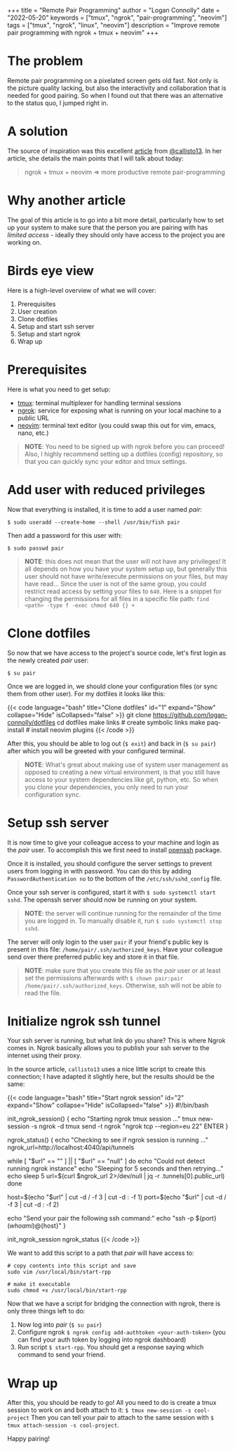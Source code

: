 +++
title = "Remote Pair Programming"
author = "Logan Connolly"
date = "2022-05-20"
keywords = ["tmux", "ngrok", "pair-programming", "neovim"]
tags = ["tmux", "ngrok", "linux", "neovim"]
description = "Improve remote pair programming with ngrok + tmux + neovim"
+++

# The problem

Remote pair programming on a pixelated screen gets old fast. Not only is the picture quality lacking, but also the interactivity and collaboration that is needed for good pairing. So when I found out that there was an alternative to the status quo, I jumped right in.

# A solution

The source of inspiration was this excellent [article](https://cbctl.dev/blog/remote-pair-programming) from [@callisto13](https://github.com/callisto13). In her article, she details the main points that I will talk about today: 

> ngrok + tmux + neovim => more productive remote pair-programming

# Why another article

The goal of this article is to go into a bit more detail, particularly how to set up your system to make sure that the person you are pairing with has _limited access_ - ideally they should only have access to the project you are working on.

# Birds eye view

Here is a high-level overview of what we will cover:

1. Prerequisites
1. User creation
1. Clone dotfiles
1. Setup and start ssh server
1. Setup and start ngrok
1. Wrap up

# Prerequisites

Here is what you need to get setup:

- [tmux](https://github.com/tmux/tmux): terminal multiplexer for handling terminal sessions
- [ngrok](https://ngrok.com/): service for exposing what is running on your local machine to a public URL
- [neovim](https://neovim.io/): terminal text editor (you could swap this out for vim, emacs, nano, etc.)

> **NOTE**: You need to be signed up with ngrok before you can proceed! Also, I highly recommend setting up a dotfiles (config) repository, so that you can quickly sync your editor and tmux settings.

# Add user with reduced privileges

Now that everything is installed, it is time to add a user named _pair_:

`$ sudo useradd --create-home --shell /usr/bin/fish pair`

Then add a password for this user with:

`$ sudo passwd pair`

> **NOTE**: this does not mean that the user will not have any privileges! It all depends on how you have your system setup up, but generally this user should not have write/execute permissions on your files, but may have read... Since the user is not of the same group, you could restrict read access by setting your files to `640`. Here is a snippet for changing the permissions for all files in a specific file path: `find <path> -type f -exec chmod 640 {} +
`

# Clone dotfiles

So now that we have access to the project's source code, let's first login as the newly created _pair_ user:

`$ su pair`

Once we are logged in, we should clone your configuration files (or sync them from other user). For my dotfiles it looks like this:

{{< code language="bash" title="Clone dotfiles" id="1" expand="Show" collapse="Hide" isCollapsed="false" >}}
git clone https://github.com/logan-connolly/dotfiles
cd dotfiles
make links        # create symbolic links
make paq-install  # install neovim plugins
{{< /code >}}

After this, you should be able to log out (`$ exit`) and back in (`$ su pair`) after which you will be greeted with your configured terminal.

> **NOTE**: What's great about making use of system user management as opposed to creating a new virtual environment, is that you still have access to your system dependencies like git, python, etc. So when you clone your dependencies, you only need to run your configuration sync.

# Setup ssh server

It is now time to give your colleague access to your machine and login as the _pair_ user. To accomplish this we first need to install [openssh](https://www.openssh.com/) package.

Once it is installed, you should configure the server settings to prevent users from logging in with password. You can do this by adding `PasswordAuthentication no` to the bottom of the `/etc/ssh/sshd_config` file.

Once your ssh server is configured, start it with `$ sudo systemctl start sshd`. The openssh server should now be running on your system.

> **NOTE**: the server will continue running for the remainder of the time you are logged in. To manually disable it, run `$ sudo systemctl stop sshd`.

The server will only login to the user `pair` if your friend's public key is present in this file: `/home/pair/.ssh/authorized_keys`. Have your colleague send over there preferred public key and store it in that file.

> **NOTE**: make sure that you create this file as the _pair_ user or at least set the permissions afterwards with `$ chown pair:pair /home/pair/.ssh/authorized_keys`. Otherwise, ssh will not be able to read the file.

# Initialize ngrok ssh tunnel

Your ssh server is running, but what link do you share? This is where Ngrok comes in. Ngrok basically allows you to publish your ssh server to the internet using their proxy. 

In the source article, `callisto13` uses a nice little script to create this connection; I have adapted it slightly here, but the results should be the same:

{{< code language="bash" title="Start ngrok session" id="2" expand="Show" collapse="Hide" isCollapsed="false" >}}
#!/bin/bash

init_ngrok_session() {
  echo "Starting ngrok tmux session ..."
  tmux new-session -s ngrok -d
  tmux send -t ngrok "ngrok tcp --region=eu 22" ENTER
}

ngrok_status() {
  echo "Checking to see if ngrok session is running ..."
  ngrok_url=http://localhost:4040/api/tunnels

  while [ "$url" == "" ] || [ "$url" == "null" ]
  do
    echo "Could not detect running ngrok instance"
    echo "Sleeping for 5 seconds and then retrying..."
    echo
    sleep 5
    url=$(curl $ngrok_url 2>/dev/null | jq -r .tunnels[0].public_url)
  done

  host=$(echo "$url" | cut -d / -f 3 | cut -d : -f 1)
  port=$(echo "$url" | cut -d / -f 3 | cut -d : -f 2)

  echo "Send your pair the following ssh command:"
  echo "ssh -p ${port} $(whoami)@${host}"
}

init_ngrok_session
ngrok_status
{{< /code >}}

We want to add this script to a path that _pair_ will have access to:

```shell
# copy contents into this script and save
sudo vim /usr/local/bin/start-rpp 

# make it executable
sudo chmod +x /usr/local/bin/start-rpp
```

Now that we have a script for bridging the connection with ngrok, there is only three things left to do:

1. Now log into _pair_ (`$ su pair`)
1. Configure ngrok `$ ngrok config add-authtoken <your-auth-token>` (you can find your auth token by logging into ngrok dashboard)
1. Run script `$ start-rpp`. You should get a response saying which command to send your friend.

# Wrap up

After this, you should be ready to go! All you need to do is create a tmux session to work on and both attach to it: `$ tmux new-session -s cool-project` Then you can tell your pair to attach to the same session with `$ tmux attach-session -s cool-project`.

Happy pairing!

